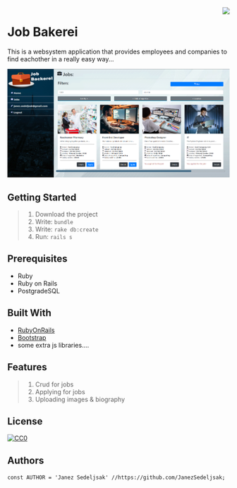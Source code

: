 <img src="https://github.com/matiassingers/awesome-readme/blob/master/icon.png" align="right" />

# Job Bakerei

This is a websystem application that provides employees and companies to find eachother in a really easy way...

![alt text](https://github.com/JanezSedeljsak/job-backerei/blob/master/img.png)

## Getting Started

> 1. Download the project</br>
> 2. Write: ```bundle```</br>
> 2. Write: ```rake db:create```</br>
> 5. Run: ```rails s```

## Prerequisites

* Ruby 
* Ruby on Rails
* PostgradeSQL

## Built With
* [RubyOnRails](https://rubyonrails.org)
* [Bootstrap](https://getbootstrap.com)
* some extra js libraries....

## Features
> 1. Crud for jobs</br>
> 2. Applying for jobs</br>
> 3. Uploading images & biography</br>

## License

[![CC0](https://licensebuttons.net/p/zero/1.0/88x31.png)](https://creativecommons.org/publicdomain/zero/1.0/)

## Authors

```JS
const AUTHOR = 'Janez Sedeljsak' //https://github.com/JanezSedeljsak;
```


